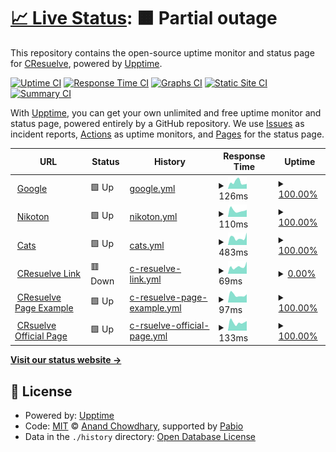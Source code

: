 # [📈 Live Status](https://CResuelve.github.io/uptime): <!--live status--> **🟧 Partial outage**

This repository contains the open-source uptime monitor and status page for [CResuelve](https://CResuelve.github.io/uptime), powered by [Upptime](https://github.com/upptime/upptime).

[![Uptime CI](https://github.com/CResuelve/uptime/workflows/Uptime%20CI/badge.svg)](https://github.com/CResuelve/uptime/actions?query=workflow%3A%22Uptime+CI%22)
[![Response Time CI](https://github.com/CResuelve/uptime/workflows/Response%20Time%20CI/badge.svg)](https://github.com/CResuelve/uptime/actions?query=workflow%3A%22Response+Time+CI%22)
[![Graphs CI](https://github.com/CResuelve/uptime/workflows/Graphs%20CI/badge.svg)](https://github.com/CResuelve/uptime/actions?query=workflow%3A%22Graphs+CI%22)
[![Static Site CI](https://github.com/CResuelve/uptime/workflows/Static%20Site%20CI/badge.svg)](https://github.com/CResuelve/uptime/actions?query=workflow%3A%22Static+Site+CI%22)
[![Summary CI](https://github.com/CResuelve/uptime/workflows/Summary%20CI/badge.svg)](https://github.com/CResuelve/uptime/actions?query=workflow%3A%22Summary+CI%22)

With [Upptime](https://upptime.js.org), you can get your own unlimited and free uptime monitor and status page, powered entirely by a GitHub repository. We use [Issues](https://github.com/CResuelve/uptime/issues) as incident reports, [Actions](https://github.com/CResuelve/uptime/actions) as uptime monitors, and [Pages](https://CResuelve.github.io/uptime) for the status page.

<!--start: status pages-->
<!-- This summary is generated by Upptime (https://github.com/upptime/upptime) -->
<!-- Do not edit this manually, your changes will be overwritten -->
<!-- prettier-ignore -->
| URL | Status | History | Response Time | Uptime |
| --- | ------ | ------- | ------------- | ------ |
| <img alt="" src="https://www.google.com/favicon.ico" height="13"> [Google](https://www.google.com) | 🟩 Up | [google.yml](https://github.com/CResuelve/uptime/commits/HEAD/history/google.yml) | <details><summary><img alt="Response time graph" src="./graphs/google/response-time-week.png" height="20"> 126ms</summary><br><a href="https://CResuelve.github.io/uptime/history/google"><img alt="Response time 131" src="https://img.shields.io/endpoint?url=https%3A%2F%2Fraw.githubusercontent.com%2FCResuelve%2Fuptime%2FHEAD%2Fapi%2Fgoogle%2Fresponse-time.json"></a><br><a href="https://CResuelve.github.io/uptime/history/google"><img alt="24-hour response time 128" src="https://img.shields.io/endpoint?url=https%3A%2F%2Fraw.githubusercontent.com%2FCResuelve%2Fuptime%2FHEAD%2Fapi%2Fgoogle%2Fresponse-time-day.json"></a><br><a href="https://CResuelve.github.io/uptime/history/google"><img alt="7-day response time 126" src="https://img.shields.io/endpoint?url=https%3A%2F%2Fraw.githubusercontent.com%2FCResuelve%2Fuptime%2FHEAD%2Fapi%2Fgoogle%2Fresponse-time-week.json"></a><br><a href="https://CResuelve.github.io/uptime/history/google"><img alt="30-day response time 131" src="https://img.shields.io/endpoint?url=https%3A%2F%2Fraw.githubusercontent.com%2FCResuelve%2Fuptime%2FHEAD%2Fapi%2Fgoogle%2Fresponse-time-month.json"></a><br><a href="https://CResuelve.github.io/uptime/history/google"><img alt="1-year response time 131" src="https://img.shields.io/endpoint?url=https%3A%2F%2Fraw.githubusercontent.com%2FCResuelve%2Fuptime%2FHEAD%2Fapi%2Fgoogle%2Fresponse-time-year.json"></a></details> | <details><summary><a href="https://CResuelve.github.io/uptime/history/google">100.00%</a></summary><a href="https://CResuelve.github.io/uptime/history/google"><img alt="All-time uptime 100.00%" src="https://img.shields.io/endpoint?url=https%3A%2F%2Fraw.githubusercontent.com%2FCResuelve%2Fuptime%2FHEAD%2Fapi%2Fgoogle%2Fuptime.json"></a><br><a href="https://CResuelve.github.io/uptime/history/google"><img alt="24-hour uptime 100.00%" src="https://img.shields.io/endpoint?url=https%3A%2F%2Fraw.githubusercontent.com%2FCResuelve%2Fuptime%2FHEAD%2Fapi%2Fgoogle%2Fuptime-day.json"></a><br><a href="https://CResuelve.github.io/uptime/history/google"><img alt="7-day uptime 100.00%" src="https://img.shields.io/endpoint?url=https%3A%2F%2Fraw.githubusercontent.com%2FCResuelve%2Fuptime%2FHEAD%2Fapi%2Fgoogle%2Fuptime-week.json"></a><br><a href="https://CResuelve.github.io/uptime/history/google"><img alt="30-day uptime 100.00%" src="https://img.shields.io/endpoint?url=https%3A%2F%2Fraw.githubusercontent.com%2FCResuelve%2Fuptime%2FHEAD%2Fapi%2Fgoogle%2Fuptime-month.json"></a><br><a href="https://CResuelve.github.io/uptime/history/google"><img alt="1-year uptime 100.00%" src="https://img.shields.io/endpoint?url=https%3A%2F%2Fraw.githubusercontent.com%2FCResuelve%2Fuptime%2FHEAD%2Fapi%2Fgoogle%2Fuptime-year.json"></a></details>
| <img alt="" src="https://icons.duckduckgo.com/ip3/nikoton.online.ico" height="13"> [Nikoton](https://nikoton.online) | 🟩 Up | [nikoton.yml](https://github.com/CResuelve/uptime/commits/HEAD/history/nikoton.yml) | <details><summary><img alt="Response time graph" src="./graphs/nikoton/response-time-week.png" height="20"> 110ms</summary><br><a href="https://CResuelve.github.io/uptime/history/nikoton"><img alt="Response time 111" src="https://img.shields.io/endpoint?url=https%3A%2F%2Fraw.githubusercontent.com%2FCResuelve%2Fuptime%2FHEAD%2Fapi%2Fnikoton%2Fresponse-time.json"></a><br><a href="https://CResuelve.github.io/uptime/history/nikoton"><img alt="24-hour response time 102" src="https://img.shields.io/endpoint?url=https%3A%2F%2Fraw.githubusercontent.com%2FCResuelve%2Fuptime%2FHEAD%2Fapi%2Fnikoton%2Fresponse-time-day.json"></a><br><a href="https://CResuelve.github.io/uptime/history/nikoton"><img alt="7-day response time 110" src="https://img.shields.io/endpoint?url=https%3A%2F%2Fraw.githubusercontent.com%2FCResuelve%2Fuptime%2FHEAD%2Fapi%2Fnikoton%2Fresponse-time-week.json"></a><br><a href="https://CResuelve.github.io/uptime/history/nikoton"><img alt="30-day response time 111" src="https://img.shields.io/endpoint?url=https%3A%2F%2Fraw.githubusercontent.com%2FCResuelve%2Fuptime%2FHEAD%2Fapi%2Fnikoton%2Fresponse-time-month.json"></a><br><a href="https://CResuelve.github.io/uptime/history/nikoton"><img alt="1-year response time 111" src="https://img.shields.io/endpoint?url=https%3A%2F%2Fraw.githubusercontent.com%2FCResuelve%2Fuptime%2FHEAD%2Fapi%2Fnikoton%2Fresponse-time-year.json"></a></details> | <details><summary><a href="https://CResuelve.github.io/uptime/history/nikoton">100.00%</a></summary><a href="https://CResuelve.github.io/uptime/history/nikoton"><img alt="All-time uptime 100.00%" src="https://img.shields.io/endpoint?url=https%3A%2F%2Fraw.githubusercontent.com%2FCResuelve%2Fuptime%2FHEAD%2Fapi%2Fnikoton%2Fuptime.json"></a><br><a href="https://CResuelve.github.io/uptime/history/nikoton"><img alt="24-hour uptime 100.00%" src="https://img.shields.io/endpoint?url=https%3A%2F%2Fraw.githubusercontent.com%2FCResuelve%2Fuptime%2FHEAD%2Fapi%2Fnikoton%2Fuptime-day.json"></a><br><a href="https://CResuelve.github.io/uptime/history/nikoton"><img alt="7-day uptime 100.00%" src="https://img.shields.io/endpoint?url=https%3A%2F%2Fraw.githubusercontent.com%2FCResuelve%2Fuptime%2FHEAD%2Fapi%2Fnikoton%2Fuptime-week.json"></a><br><a href="https://CResuelve.github.io/uptime/history/nikoton"><img alt="30-day uptime 100.00%" src="https://img.shields.io/endpoint?url=https%3A%2F%2Fraw.githubusercontent.com%2FCResuelve%2Fuptime%2FHEAD%2Fapi%2Fnikoton%2Fuptime-month.json"></a><br><a href="https://CResuelve.github.io/uptime/history/nikoton"><img alt="1-year uptime 100.00%" src="https://img.shields.io/endpoint?url=https%3A%2F%2Fraw.githubusercontent.com%2FCResuelve%2Fuptime%2FHEAD%2Fapi%2Fnikoton%2Fuptime-year.json"></a></details>
| <img alt="" src="https://icons.duckduckgo.com/ip3/www.catshouse.live.ico" height="13"> [Cats](https://www.catshouse.live/) | 🟩 Up | [cats.yml](https://github.com/CResuelve/uptime/commits/HEAD/history/cats.yml) | <details><summary><img alt="Response time graph" src="./graphs/cats/response-time-week.png" height="20"> 483ms</summary><br><a href="https://CResuelve.github.io/uptime/history/cats"><img alt="Response time 447" src="https://img.shields.io/endpoint?url=https%3A%2F%2Fraw.githubusercontent.com%2FCResuelve%2Fuptime%2FHEAD%2Fapi%2Fcats%2Fresponse-time.json"></a><br><a href="https://CResuelve.github.io/uptime/history/cats"><img alt="24-hour response time 431" src="https://img.shields.io/endpoint?url=https%3A%2F%2Fraw.githubusercontent.com%2FCResuelve%2Fuptime%2FHEAD%2Fapi%2Fcats%2Fresponse-time-day.json"></a><br><a href="https://CResuelve.github.io/uptime/history/cats"><img alt="7-day response time 483" src="https://img.shields.io/endpoint?url=https%3A%2F%2Fraw.githubusercontent.com%2FCResuelve%2Fuptime%2FHEAD%2Fapi%2Fcats%2Fresponse-time-week.json"></a><br><a href="https://CResuelve.github.io/uptime/history/cats"><img alt="30-day response time 447" src="https://img.shields.io/endpoint?url=https%3A%2F%2Fraw.githubusercontent.com%2FCResuelve%2Fuptime%2FHEAD%2Fapi%2Fcats%2Fresponse-time-month.json"></a><br><a href="https://CResuelve.github.io/uptime/history/cats"><img alt="1-year response time 447" src="https://img.shields.io/endpoint?url=https%3A%2F%2Fraw.githubusercontent.com%2FCResuelve%2Fuptime%2FHEAD%2Fapi%2Fcats%2Fresponse-time-year.json"></a></details> | <details><summary><a href="https://CResuelve.github.io/uptime/history/cats">100.00%</a></summary><a href="https://CResuelve.github.io/uptime/history/cats"><img alt="All-time uptime 100.00%" src="https://img.shields.io/endpoint?url=https%3A%2F%2Fraw.githubusercontent.com%2FCResuelve%2Fuptime%2FHEAD%2Fapi%2Fcats%2Fuptime.json"></a><br><a href="https://CResuelve.github.io/uptime/history/cats"><img alt="24-hour uptime 100.00%" src="https://img.shields.io/endpoint?url=https%3A%2F%2Fraw.githubusercontent.com%2FCResuelve%2Fuptime%2FHEAD%2Fapi%2Fcats%2Fuptime-day.json"></a><br><a href="https://CResuelve.github.io/uptime/history/cats"><img alt="7-day uptime 100.00%" src="https://img.shields.io/endpoint?url=https%3A%2F%2Fraw.githubusercontent.com%2FCResuelve%2Fuptime%2FHEAD%2Fapi%2Fcats%2Fuptime-week.json"></a><br><a href="https://CResuelve.github.io/uptime/history/cats"><img alt="30-day uptime 100.00%" src="https://img.shields.io/endpoint?url=https%3A%2F%2Fraw.githubusercontent.com%2FCResuelve%2Fuptime%2FHEAD%2Fapi%2Fcats%2Fuptime-month.json"></a><br><a href="https://CResuelve.github.io/uptime/history/cats"><img alt="1-year uptime 100.00%" src="https://img.shields.io/endpoint?url=https%3A%2F%2Fraw.githubusercontent.com%2FCResuelve%2Fuptime%2FHEAD%2Fapi%2Fcats%2Fuptime-year.json"></a></details>
| <img alt="" src="https://icons.duckduckgo.com/ip3/cresuelve.github.io.ico" height="13"> [CResuelve Link](https://cresuelve.github.io/littlelink/) | 🟥 Down | [c-resuelve-link.yml](https://github.com/CResuelve/uptime/commits/HEAD/history/c-resuelve-link.yml) | <details><summary><img alt="Response time graph" src="./graphs/c-resuelve-link/response-time-week.png" height="20"> 69ms</summary><br><a href="https://CResuelve.github.io/uptime/history/c-resuelve-link"><img alt="Response time 81" src="https://img.shields.io/endpoint?url=https%3A%2F%2Fraw.githubusercontent.com%2FCResuelve%2Fuptime%2FHEAD%2Fapi%2Fc-resuelve-link%2Fresponse-time.json"></a><br><a href="https://CResuelve.github.io/uptime/history/c-resuelve-link"><img alt="24-hour response time 85" src="https://img.shields.io/endpoint?url=https%3A%2F%2Fraw.githubusercontent.com%2FCResuelve%2Fuptime%2FHEAD%2Fapi%2Fc-resuelve-link%2Fresponse-time-day.json"></a><br><a href="https://CResuelve.github.io/uptime/history/c-resuelve-link"><img alt="7-day response time 69" src="https://img.shields.io/endpoint?url=https%3A%2F%2Fraw.githubusercontent.com%2FCResuelve%2Fuptime%2FHEAD%2Fapi%2Fc-resuelve-link%2Fresponse-time-week.json"></a><br><a href="https://CResuelve.github.io/uptime/history/c-resuelve-link"><img alt="30-day response time 81" src="https://img.shields.io/endpoint?url=https%3A%2F%2Fraw.githubusercontent.com%2FCResuelve%2Fuptime%2FHEAD%2Fapi%2Fc-resuelve-link%2Fresponse-time-month.json"></a><br><a href="https://CResuelve.github.io/uptime/history/c-resuelve-link"><img alt="1-year response time 81" src="https://img.shields.io/endpoint?url=https%3A%2F%2Fraw.githubusercontent.com%2FCResuelve%2Fuptime%2FHEAD%2Fapi%2Fc-resuelve-link%2Fresponse-time-year.json"></a></details> | <details><summary><a href="https://CResuelve.github.io/uptime/history/c-resuelve-link">0.00%</a></summary><a href="https://CResuelve.github.io/uptime/history/c-resuelve-link"><img alt="All-time uptime 0.51%" src="https://img.shields.io/endpoint?url=https%3A%2F%2Fraw.githubusercontent.com%2FCResuelve%2Fuptime%2FHEAD%2Fapi%2Fc-resuelve-link%2Fuptime.json"></a><br><a href="https://CResuelve.github.io/uptime/history/c-resuelve-link"><img alt="24-hour uptime 0.00%" src="https://img.shields.io/endpoint?url=https%3A%2F%2Fraw.githubusercontent.com%2FCResuelve%2Fuptime%2FHEAD%2Fapi%2Fc-resuelve-link%2Fuptime-day.json"></a><br><a href="https://CResuelve.github.io/uptime/history/c-resuelve-link"><img alt="7-day uptime 0.00%" src="https://img.shields.io/endpoint?url=https%3A%2F%2Fraw.githubusercontent.com%2FCResuelve%2Fuptime%2FHEAD%2Fapi%2Fc-resuelve-link%2Fuptime-week.json"></a><br><a href="https://CResuelve.github.io/uptime/history/c-resuelve-link"><img alt="30-day uptime 0.51%" src="https://img.shields.io/endpoint?url=https%3A%2F%2Fraw.githubusercontent.com%2FCResuelve%2Fuptime%2FHEAD%2Fapi%2Fc-resuelve-link%2Fuptime-month.json"></a><br><a href="https://CResuelve.github.io/uptime/history/c-resuelve-link"><img alt="1-year uptime 0.51%" src="https://img.shields.io/endpoint?url=https%3A%2F%2Fraw.githubusercontent.com%2FCResuelve%2Fuptime%2FHEAD%2Fapi%2Fc-resuelve-link%2Fuptime-year.json"></a></details>
| <img alt="" src="https://icons.duckduckgo.com/ip3/carlosarsgoetia.github.io.ico" height="13"> [CResuelve Page Example](https://carlosarsgoetia.github.io/criptoresuelve/) | 🟩 Up | [c-resuelve-page-example.yml](https://github.com/CResuelve/uptime/commits/HEAD/history/c-resuelve-page-example.yml) | <details><summary><img alt="Response time graph" src="./graphs/c-resuelve-page-example/response-time-week.png" height="20"> 97ms</summary><br><a href="https://CResuelve.github.io/uptime/history/c-resuelve-page-example"><img alt="Response time 107" src="https://img.shields.io/endpoint?url=https%3A%2F%2Fraw.githubusercontent.com%2FCResuelve%2Fuptime%2FHEAD%2Fapi%2Fc-resuelve-page-example%2Fresponse-time.json"></a><br><a href="https://CResuelve.github.io/uptime/history/c-resuelve-page-example"><img alt="24-hour response time 96" src="https://img.shields.io/endpoint?url=https%3A%2F%2Fraw.githubusercontent.com%2FCResuelve%2Fuptime%2FHEAD%2Fapi%2Fc-resuelve-page-example%2Fresponse-time-day.json"></a><br><a href="https://CResuelve.github.io/uptime/history/c-resuelve-page-example"><img alt="7-day response time 97" src="https://img.shields.io/endpoint?url=https%3A%2F%2Fraw.githubusercontent.com%2FCResuelve%2Fuptime%2FHEAD%2Fapi%2Fc-resuelve-page-example%2Fresponse-time-week.json"></a><br><a href="https://CResuelve.github.io/uptime/history/c-resuelve-page-example"><img alt="30-day response time 107" src="https://img.shields.io/endpoint?url=https%3A%2F%2Fraw.githubusercontent.com%2FCResuelve%2Fuptime%2FHEAD%2Fapi%2Fc-resuelve-page-example%2Fresponse-time-month.json"></a><br><a href="https://CResuelve.github.io/uptime/history/c-resuelve-page-example"><img alt="1-year response time 107" src="https://img.shields.io/endpoint?url=https%3A%2F%2Fraw.githubusercontent.com%2FCResuelve%2Fuptime%2FHEAD%2Fapi%2Fc-resuelve-page-example%2Fresponse-time-year.json"></a></details> | <details><summary><a href="https://CResuelve.github.io/uptime/history/c-resuelve-page-example">100.00%</a></summary><a href="https://CResuelve.github.io/uptime/history/c-resuelve-page-example"><img alt="All-time uptime 100.00%" src="https://img.shields.io/endpoint?url=https%3A%2F%2Fraw.githubusercontent.com%2FCResuelve%2Fuptime%2FHEAD%2Fapi%2Fc-resuelve-page-example%2Fuptime.json"></a><br><a href="https://CResuelve.github.io/uptime/history/c-resuelve-page-example"><img alt="24-hour uptime 100.00%" src="https://img.shields.io/endpoint?url=https%3A%2F%2Fraw.githubusercontent.com%2FCResuelve%2Fuptime%2FHEAD%2Fapi%2Fc-resuelve-page-example%2Fuptime-day.json"></a><br><a href="https://CResuelve.github.io/uptime/history/c-resuelve-page-example"><img alt="7-day uptime 100.00%" src="https://img.shields.io/endpoint?url=https%3A%2F%2Fraw.githubusercontent.com%2FCResuelve%2Fuptime%2FHEAD%2Fapi%2Fc-resuelve-page-example%2Fuptime-week.json"></a><br><a href="https://CResuelve.github.io/uptime/history/c-resuelve-page-example"><img alt="30-day uptime 100.00%" src="https://img.shields.io/endpoint?url=https%3A%2F%2Fraw.githubusercontent.com%2FCResuelve%2Fuptime%2FHEAD%2Fapi%2Fc-resuelve-page-example%2Fuptime-month.json"></a><br><a href="https://CResuelve.github.io/uptime/history/c-resuelve-page-example"><img alt="1-year uptime 100.00%" src="https://img.shields.io/endpoint?url=https%3A%2F%2Fraw.githubusercontent.com%2FCResuelve%2Fuptime%2FHEAD%2Fapi%2Fc-resuelve-page-example%2Fuptime-year.json"></a></details>
| <img alt="" src="https://icons.duckduckgo.com/ip3/cresuelve.site.ico" height="13"> [CRsuelve Official Page](https://cresuelve.site/) | 🟩 Up | [c-rsuelve-official-page.yml](https://github.com/CResuelve/uptime/commits/HEAD/history/c-rsuelve-official-page.yml) | <details><summary><img alt="Response time graph" src="./graphs/c-rsuelve-official-page/response-time-week.png" height="20"> 133ms</summary><br><a href="https://CResuelve.github.io/uptime/history/c-rsuelve-official-page"><img alt="Response time 129" src="https://img.shields.io/endpoint?url=https%3A%2F%2Fraw.githubusercontent.com%2FCResuelve%2Fuptime%2FHEAD%2Fapi%2Fc-rsuelve-official-page%2Fresponse-time.json"></a><br><a href="https://CResuelve.github.io/uptime/history/c-rsuelve-official-page"><img alt="24-hour response time 224" src="https://img.shields.io/endpoint?url=https%3A%2F%2Fraw.githubusercontent.com%2FCResuelve%2Fuptime%2FHEAD%2Fapi%2Fc-rsuelve-official-page%2Fresponse-time-day.json"></a><br><a href="https://CResuelve.github.io/uptime/history/c-rsuelve-official-page"><img alt="7-day response time 133" src="https://img.shields.io/endpoint?url=https%3A%2F%2Fraw.githubusercontent.com%2FCResuelve%2Fuptime%2FHEAD%2Fapi%2Fc-rsuelve-official-page%2Fresponse-time-week.json"></a><br><a href="https://CResuelve.github.io/uptime/history/c-rsuelve-official-page"><img alt="30-day response time 129" src="https://img.shields.io/endpoint?url=https%3A%2F%2Fraw.githubusercontent.com%2FCResuelve%2Fuptime%2FHEAD%2Fapi%2Fc-rsuelve-official-page%2Fresponse-time-month.json"></a><br><a href="https://CResuelve.github.io/uptime/history/c-rsuelve-official-page"><img alt="1-year response time 129" src="https://img.shields.io/endpoint?url=https%3A%2F%2Fraw.githubusercontent.com%2FCResuelve%2Fuptime%2FHEAD%2Fapi%2Fc-rsuelve-official-page%2Fresponse-time-year.json"></a></details> | <details><summary><a href="https://CResuelve.github.io/uptime/history/c-rsuelve-official-page">100.00%</a></summary><a href="https://CResuelve.github.io/uptime/history/c-rsuelve-official-page"><img alt="All-time uptime 100.00%" src="https://img.shields.io/endpoint?url=https%3A%2F%2Fraw.githubusercontent.com%2FCResuelve%2Fuptime%2FHEAD%2Fapi%2Fc-rsuelve-official-page%2Fuptime.json"></a><br><a href="https://CResuelve.github.io/uptime/history/c-rsuelve-official-page"><img alt="24-hour uptime 100.00%" src="https://img.shields.io/endpoint?url=https%3A%2F%2Fraw.githubusercontent.com%2FCResuelve%2Fuptime%2FHEAD%2Fapi%2Fc-rsuelve-official-page%2Fuptime-day.json"></a><br><a href="https://CResuelve.github.io/uptime/history/c-rsuelve-official-page"><img alt="7-day uptime 100.00%" src="https://img.shields.io/endpoint?url=https%3A%2F%2Fraw.githubusercontent.com%2FCResuelve%2Fuptime%2FHEAD%2Fapi%2Fc-rsuelve-official-page%2Fuptime-week.json"></a><br><a href="https://CResuelve.github.io/uptime/history/c-rsuelve-official-page"><img alt="30-day uptime 100.00%" src="https://img.shields.io/endpoint?url=https%3A%2F%2Fraw.githubusercontent.com%2FCResuelve%2Fuptime%2FHEAD%2Fapi%2Fc-rsuelve-official-page%2Fuptime-month.json"></a><br><a href="https://CResuelve.github.io/uptime/history/c-rsuelve-official-page"><img alt="1-year uptime 100.00%" src="https://img.shields.io/endpoint?url=https%3A%2F%2Fraw.githubusercontent.com%2FCResuelve%2Fuptime%2FHEAD%2Fapi%2Fc-rsuelve-official-page%2Fuptime-year.json"></a></details>

<!--end: status pages-->

[**Visit our status website →**](https://CResuelve.github.io/uptime)

## 📄 License

- Powered by: [Upptime](https://github.com/upptime/upptime)
- Code: [MIT](./LICENSE) © [Anand Chowdhary](https://anandchowdhary.com), supported by [Pabio](https://pabio.com)
- Data in the `./history` directory: [Open Database License](https://opendatacommons.org/licenses/odbl/1-0/)
